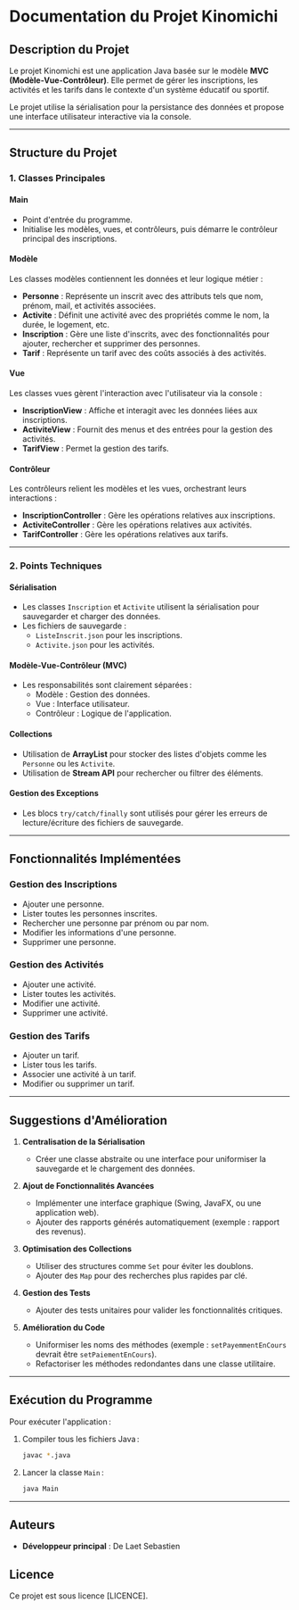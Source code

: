 # Documentation du Projet Kinomichi

## Description du Projet
Le projet Kinomichi est une application Java basée sur le modèle **MVC (Modèle-Vue-Contrôleur)**. Elle permet de gérer les inscriptions, les activités et les tarifs dans le contexte d'un système éducatif ou sportif. 

Le projet utilise la sérialisation pour la persistance des données et propose une interface utilisateur interactive via la console.

---

## Structure du Projet

### 1. **Classes Principales**

#### **Main**
- Point d'entrée du programme.
- Initialise les modèles, vues, et contrôleurs, puis démarre le contrôleur principal des inscriptions.

#### **Modèle**
Les classes modèles contiennent les données et leur logique métier :
- **Personne** : Représente un inscrit avec des attributs tels que nom, prénom, mail, et activités associées.
- **Activite** : Définit une activité avec des propriétés comme le nom, la durée, le logement, etc.
- **Inscription** : Gère une liste d'inscrits, avec des fonctionnalités pour ajouter, rechercher et supprimer des personnes.
- **Tarif** : Représente un tarif avec des coûts associés à des activités.

#### **Vue**
Les classes vues gèrent l'interaction avec l'utilisateur via la console :
- **InscriptionView** : Affiche et interagit avec les données liées aux inscriptions.
- **ActiviteView** : Fournit des menus et des entrées pour la gestion des activités.
- **TarifView** : Permet la gestion des tarifs.

#### **Contrôleur**
Les contrôleurs relient les modèles et les vues, orchestrant leurs interactions :
- **InscriptionController** : Gère les opérations relatives aux inscriptions.
- **ActiviteController** : Gère les opérations relatives aux activités.
- **TarifController** : Gère les opérations relatives aux tarifs.

---

### 2. **Points Techniques**

#### Sérialisation
- Les classes `Inscription` et `Activite` utilisent la sérialisation pour sauvegarder et charger des données.
- Les fichiers de sauvegarde :
  - `ListeInscrit.json` pour les inscriptions.
  - `Activite.json` pour les activités.

#### Modèle-Vue-Contrôleur (MVC)
- Les responsabilités sont clairement séparées :
  - Modèle : Gestion des données.
  - Vue : Interface utilisateur.
  - Contrôleur : Logique de l'application.

#### Collections
- Utilisation de **ArrayList** pour stocker des listes d'objets comme les `Personne` ou les `Activite`.
- Utilisation de **Stream API** pour rechercher ou filtrer des éléments.

#### Gestion des Exceptions
- Les blocs `try/catch/finally` sont utilisés pour gérer les erreurs de lecture/écriture des fichiers de sauvegarde.

---

## Fonctionnalités Implémentées

### **Gestion des Inscriptions**
- Ajouter une personne.
- Lister toutes les personnes inscrites.
- Rechercher une personne par prénom ou par nom.
- Modifier les informations d'une personne.
- Supprimer une personne.

### **Gestion des Activités**
- Ajouter une activité.
- Lister toutes les activités.
- Modifier une activité.
- Supprimer une activité.

### **Gestion des Tarifs**
- Ajouter un tarif.
- Lister tous les tarifs.
- Associer une activité à un tarif.
- Modifier ou supprimer un tarif.

---

## Suggestions d'Amélioration

1. **Centralisation de la Sérialisation**
   - Créer une classe abstraite ou une interface pour uniformiser la sauvegarde et le chargement des données.

2. **Ajout de Fonctionnalités Avancées**
   - Implémenter une interface graphique (Swing, JavaFX, ou une application web).
   - Ajouter des rapports générés automatiquement (exemple : rapport des revenus).

3. **Optimisation des Collections**
   - Utiliser des structures comme `Set` pour éviter les doublons.
   - Ajouter des `Map` pour des recherches plus rapides par clé.

4. **Gestion des Tests**
   - Ajouter des tests unitaires pour valider les fonctionnalités critiques.

5. **Amélioration du Code**
   - Uniformiser les noms des méthodes (exemple : `setPayemmentEnCours` devrait être `setPaiementEnCours`).
   - Refactoriser les méthodes redondantes dans une classe utilitaire.

---

## Exécution du Programme
Pour exécuter l'application :
1. Compiler tous les fichiers Java :
   ```bash
   javac *.java
   ```
2. Lancer la classe `Main` :
   ```bash
   java Main
   ```

---

## Auteurs
- **Développeur principal** : De Laet Sebastien

## Licence
Ce projet est sous licence [LICENCE].

